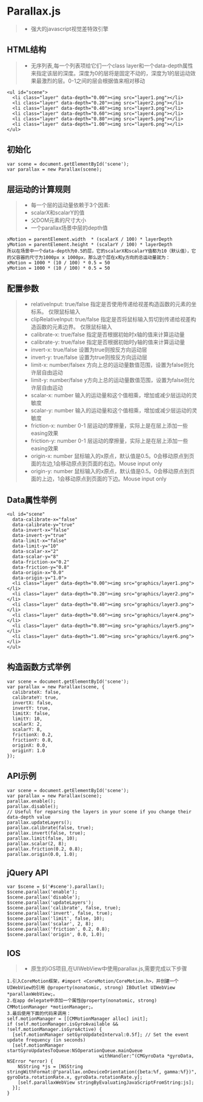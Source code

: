 # Parallax.js
> - 强大的javascript视觉差特效引擎
## HTML结构
> - 无序列表,每一个列表项给它们一个class layer和一个data-depth属性来指定该层的深度。深度为0的层将是固定不动的，深度为1的层运动效果最激烈的层。0-1之间的层会根据值来相对移动

```
<ul id="scene">
  <li class="layer" data-depth="0.00"><img src="layer1.png"></li>
  <li class="layer" data-depth="0.20"><img src="layer2.png"></li>
  <li class="layer" data-depth="0.40"><img src="layer3.png"></li>
  <li class="layer" data-depth="0.60"><img src="layer4.png"></li>
  <li class="layer" data-depth="0.80"><img src="layer5.png"></li>
  <li class="layer" data-depth="1.00"><img src="layer6.png"></li>
</ul>
```
## 初始化
```
var scene = document.getElementById('scene');
var parallax = new Parallax(scene);
```
## 层运动的计算规则
> - 每一个层的运动量依赖于3个因素:
> - scalarX和scalarY的值
> - 父DOM元素的尺寸大小
> - 一个parallax场景中层的depth值

```
xMotion = parentElement.width  * (scalarX / 100) * layerDepth
yMotion = parentElement.height * (scalarY / 100) * layerDepth
所以在场景中一个data-depth为0.5的层，它的scalarX和scalarY值都为10（默认值），它的父容器的尺寸为1000px x 1000px，那么这个层在x和y方向的总运动量就为：
xMotion = 1000 * (10 / 100) * 0.5 = 50 
yMotion = 1000 * (10 / 100) * 0.5 = 50    
```
## 配置参数
> - relativeInput: true/false 指定是否使用传递给视差构造函数的元素的坐标系。 仅限鼠标输入
> - clipRelativeInput: true/false 指定是否将鼠标输入剪切到传递给视差构造函数的元素边界。 仅限鼠标输入
> - calibrate-x: true/false 指定是否根据初始时x轴的值来计算运动量
> - calibrate-y: true/false 指定是否根据初始时y轴的值来计算运动量
> - invert-x: true/false 设置为true则按反方向运动层
> - invert-y: true/false    设置为true则按反方向运动层
> - limit-x: number/falsex 方向上总的运动量数值范围，设置为false则允许层自由运动
> - limit-y: number/false y方向上总的运动量数值范围，设置为false则允许层自由运动
> - scalar-x: number  输入的运动量和这个值相乘，增加或减少层运动的灵敏度
> - scalar-y: number  输入的运动量和这个值相乘，增加或减少层运动的灵敏度
> - friction-x: number 0-1  层运动的摩擦量，实际上是在层上添加一些easing效果
> - friction-y: number 0-1  层运动的摩擦量，实际上是在层上添加一些easing效果
> - origin-x: number  鼠标输入的x原点，默认值是0.5。0会移动原点到页面的左边,1会移动原点到页面的右边。Mouse input only
> - origin-y: number  鼠标输入的x原点，默认值是0.5。0会移动原点到页面的上边，1会移动原点到页面的下边。Mouse input only
## Data属性举例
```
<ul id="scene"
  data-calibrate-x="false"
  data-calibrate-y="true"
  data-invert-x="false"
  data-invert-y="true"
  data-limit-x="false"
  data-limit-y="10"
  data-scalar-x="2"
  data-scalar-y="8"
  data-friction-x="0.2"
  data-friction-y="0.8"
  data-origin-x="0.0"
  data-origin-y="1.0">
  <li class="layer" data-depth="0.00"><img src="graphics/layer1.png"></li>
  <li class="layer" data-depth="0.20"><img src="graphics/layer2.png"></li>
  <li class="layer" data-depth="0.40"><img src="graphics/layer3.png"></li>
  <li class="layer" data-depth="0.60"><img src="graphics/layer4.png"></li>
  <li class="layer" data-depth="0.80"><img src="graphics/layer5.png"></li>
  <li class="layer" data-depth="1.00"><img src="graphics/layer6.png"></li>
</ul>                
```
## 构造函数方式举例
```
var scene = document.getElementById('scene');
var parallax = new Parallax(scene, {
  calibrateX: false,
  calibrateY: true,
  invertX: false,
  invertY: true,
  limitX: false,
  limitY: 10,
  scalarX: 2,
  scalarY: 8,
  frictionX: 0.2,
  frictionY: 0.8,
  originX: 0.0,
  originY: 1.0
});
```
## API示例
```
var scene = document.getElementById('scene');
var parallax = new Parallax(scene);
parallax.enable();
parallax.disable();
// Useful for reparsing the layers in your scene if you change their data-depth value
parallax.updateLayers(); 
parallax.calibrate(false, true);
parallax.invert(false, true);
parallax.limit(false, 10);
parallax.scalar(2, 8);
parallax.friction(0.2, 0.8);
parallax.origin(0.0, 1.0);  
```
## jQuery API
```
var $scene = $('#scene').parallax();
$scene.parallax('enable');
$scene.parallax('disable');
$scene.parallax('updateLayers');
$scene.parallax('calibrate', false, true);
$scene.parallax('invert', false, true);
$scene.parallax('limit', false, 10);
$scene.parallax('scalar', 2, 8);
$scene.parallax('friction', 0.2, 0.8);
$scene.parallax('origin', 0.0, 1.0);    
```
## IOS
> - 原生的iOS项目,在UIWebView中使用parallax.js,需要完成以下步骤

```
1.引入CoreMotion框架，#import <CoreMotion/CoreMotion.h>，并创建一个UIWebView的引用 @property(nonatomic, strong) IBOutlet UIWebView *parallaxWebView;。
2.在app delegate中添加一个属性@property(nonatomic, strong) CMMotionManager *motionManager;。
3.最后使用下面的代码来调用：
self.motionManager = [[CMMotionManager alloc] init];
if (self.motionManager.isGyroAvailable && !self.motionManager.isGyroActive) {
  [self.motionManager setGyroUpdateInterval:0.5f]; // Set the event update frequency (in seconds)
  [self.motionManager startGyroUpdatesToQueue:NSOperationQueue.mainQueue
                                  withHandler:^(CMGyroData *gyroData, NSError *error) {
    NSString *js = [NSString stringWithFormat:@"parallax.onDeviceOrientation({beta:%f, gamma:%f})", gyroData.rotationRate.x, gyroData.rotationRate.y];
    [self.parallaxWebView stringByEvaluatingJavaScriptFromString:js];
  }];
}    
```










